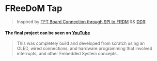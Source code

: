 # FReeDoM Tap

> Inspired by [TFT Board Connection through SPI to FRDM](https://confluence.cornell.edu/pages/viewpage.action?pageId=357447003) && [DDR](https://www.youtube.com/watch?v=sv7gxqEhcBo).

#### The final project can be seen on [YouTube](https://www.youtube.com/watch?v=LNjPBQOvEKo)

> This was completely build and developed from scratch using an OLED, wired connections, and hardware programming that involved interrupts, and other Embedded System concepts.
